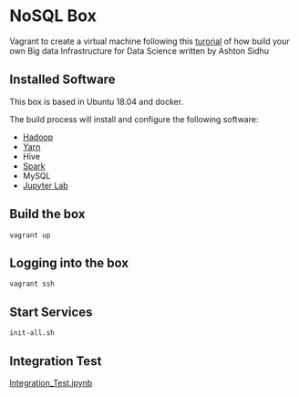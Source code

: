 # NoSQL Box

Vagrant to create a virtual machine following this [turorial](https://towardsdatascience.com/tutorial-building-your-own-big-data-infrastructure-for-data-science-579ae46880d8) of how build your own Big data Infrastructure for Data Science written by Ashton Sidhu
 

## Installed Software 

This box is based in Ubuntu 18.04 and docker.

The build process will install and configure the following software:

- [Hadoop](http://localhost:9870)
- [Yarn](http://localhost:8088)
- Hive
- [Spark](http://localhost:8080)
- MySQL
- [Jupyter Lab](http://localhost:8888)


## Build the box

```
vagrant up
```

## Logging into the box

```
vagrant ssh
```

## Start Services 

```
init-all.sh
```

## Integration Test


[Integration_Test.ipynb](./resources/notebooks/Integration_Test.ipynb)


